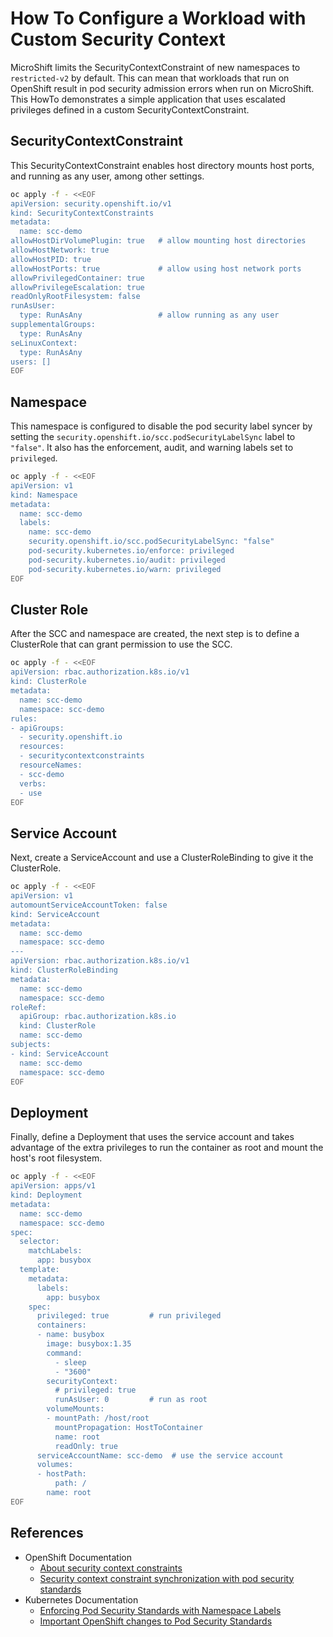 # How To Configure a Workload with Custom Security Context

MicroShift limits the SecurityContextConstraint of new namespaces to
`restricted-v2` by default. This can mean that workloads that run on
OpenShift result in pod security admission errors when run on
MicroShift. This HowTo demonstrates a simple application that uses
escalated privileges defined in a custom SecurityContextConstraint.

## SecurityContextConstraint

This SecurityContextConstraint enables host directory mounts host
ports, and running as any user, among other settings.

```bash
oc apply -f - <<EOF
apiVersion: security.openshift.io/v1
kind: SecurityContextConstraints
metadata:
  name: scc-demo
allowHostDirVolumePlugin: true   # allow mounting host directories
allowHostNetwork: true
allowHostPID: true
allowHostPorts: true             # allow using host network ports
allowPrivilegedContainer: true
allowPrivilegeEscalation: true
readOnlyRootFilesystem: false
runAsUser:
  type: RunAsAny                 # allow running as any user
supplementalGroups:
  type: RunAsAny
seLinuxContext:
  type: RunAsAny
users: []
EOF
```

## Namespace

This namespace is configured to disable the pod security label syncer
by setting the `security.openshift.io/scc.podSecurityLabelSync` label
to `"false"`. It also has the enforcement, audit, and warning labels
set to `privileged`.

```bash
oc apply -f - <<EOF
apiVersion: v1
kind: Namespace
metadata:
  name: scc-demo
  labels:
    name: scc-demo
    security.openshift.io/scc.podSecurityLabelSync: "false"
    pod-security.kubernetes.io/enforce: privileged
    pod-security.kubernetes.io/audit: privileged
    pod-security.kubernetes.io/warn: privileged
EOF
```

## Cluster Role

After the SCC and namespace are created, the next step is to define a
ClusterRole that can grant permission to use the SCC.

```bash
oc apply -f - <<EOF
apiVersion: rbac.authorization.k8s.io/v1
kind: ClusterRole
metadata:
  name: scc-demo
  namespace: scc-demo
rules:
- apiGroups:
  - security.openshift.io
  resources:
  - securitycontextconstraints
  resourceNames:
  - scc-demo
  verbs:
  - use
EOF
```

## Service Account

Next, create a ServiceAccount and use a ClusterRoleBinding to give it
the ClusterRole.

```bash
oc apply -f - <<EOF
apiVersion: v1
automountServiceAccountToken: false
kind: ServiceAccount
metadata:
  name: scc-demo
  namespace: scc-demo
---
apiVersion: rbac.authorization.k8s.io/v1
kind: ClusterRoleBinding
metadata:
  name: scc-demo
  namespace: scc-demo
roleRef:
  apiGroup: rbac.authorization.k8s.io
  kind: ClusterRole
  name: scc-demo
subjects:
- kind: ServiceAccount
  name: scc-demo
  namespace: scc-demo
EOF
```

## Deployment

Finally, define a Deployment that uses the service account and takes
advantage of the extra privileges to run the container as root and
mount the host's root filesystem.

```bash
oc apply -f - <<EOF
apiVersion: apps/v1
kind: Deployment
metadata:
  name: scc-demo
  namespace: scc-demo
spec:
  selector:
    matchLabels:
      app: busybox
  template:
    metadata:
      labels:
        app: busybox
    spec:
      privileged: true         # run privileged
      containers:
      - name: busybox
        image: busybox:1.35
        command:
          - sleep
          - "3600"
        securityContext:
          # privileged: true
          runAsUser: 0         # run as root
        volumeMounts:
        - mountPath: /host/root
          mountPropagation: HostToContainer
          name: root
          readOnly: true
      serviceAccountName: scc-demo  # use the service account
      volumes:
      - hostPath:
          path: /
        name: root
EOF
```

## References

* OpenShift Documentation
  * [About security context constraints](https://docs.openshift.com/container-platform/4.13/authentication/managing-security-context-constraints.html#security-context-constraints-about_configuring-internal-oauth)
  * [Security context constraint synchronization with pod security standards](https://docs.openshift.com/container-platform/4.13/authentication/understanding-and-managing-pod-security-admission.html#security-context-constraints-psa-synchronization_understanding-and-managing-pod-security-admission)
* Kubernetes Documentation
  * [Enforcing Pod Security Standards with Namespace Labels](https://kubernetes.io/docs/tasks/configure-pod-container/enforce-standards-namespace-labels/)
  * [Important OpenShift changes to Pod Security Standards](https://connect.redhat.com/en/blog/important-openshift-changes-pod-security-standards)
